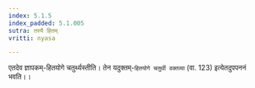 ```yaml
---
index: 5.1.5
index_padded: 5.1.005
sutra: तस्यै हितम्
vritti: nyasa

---
```

एतदेव ज्ञापकम्-हितयोगे चतुर्थ्यस्तीति। तेन यदुक्तम्-`हितयोगे चतुर्थी वक्तव्या` (वा. 123) इत्येतदुपपननं भवति।।